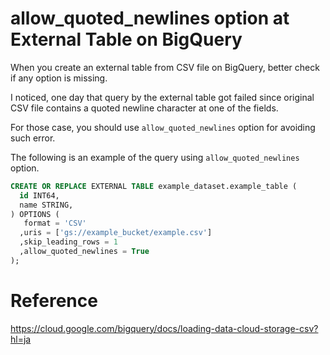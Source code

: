 # allow_quoted_newlines option at External Table on BigQuery

When you create an external table from CSV file on BigQuery, better check if any option is missing.

I noticed, one day that query by the external table got failed since original CSV file contains a quoted newline character at one of the fields.

For those case, you should use `allow_quoted_newlines` option for avoiding such error. 

The following is an example of the query using `allow_quoted_newlines` option.


```sql
CREATE OR REPLACE EXTERNAL TABLE example_dataset.example_table (
  id INT64,
  name STRING,
) OPTIONS (
   format = 'CSV'
  ,uris = ['gs://example_bucket/example.csv']
  ,skip_leading_rows = 1
  ,allow_quoted_newlines = True
);
```

# Reference

https://cloud.google.com/bigquery/docs/loading-data-cloud-storage-csv?hl=ja
